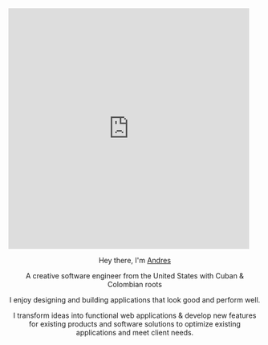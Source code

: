 <!-- <img width="100%" src="https://giphy.com/gifs/night-cyberpunk-cyber-punk-qauCD58fBsZy3V1rVb" alt="banner"> -->

<iframe src="https://giphy.com/embed/qauCD58fBsZy3V1rVb" width="480" height="480" style="" frameBorder="0" class="giphy-embed" allowFullScreen></iframe><p><a href="https://giphy.com/gifs/night-cyberpunk-cyber-punk-qauCD58fBsZy3V1rVb"></a></p>

<p align="center" >
    Hey there, I'm
    <a href="https://andres-beyra-portfolio.netlify.app">
        Andres
    </a> 
</p>

<p align="center">
    A creative software engineer from the United States with Cuban & Colombian roots
</p>

<p align="center">
    I enjoy designing and building applications that look good and perform well.
</p>

<p align="center">
    I transform ideas into functional web applications & develop new features for existing products and software solutions to optimize existing applications and meet client needs.
</p>
